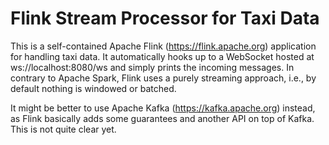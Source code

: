 # Flink Stream Processor for Taxi Data

This is a self-contained Apache Flink (https://flink.apache.org) application for handling taxi data.
It automatically hooks up to a WebSocket hosted at ws://localhost:8080/ws and simply prints the incoming messages.
In contrary to Apache Spark, Flink uses a purely streaming approach, i.e., by default nothing is windowed or batched. 

It might be better to use Apache Kafka (https://kafka.apache.org) instead, as Flink basically adds some guarantees and another API on top of Kafka. 
This is not quite clear yet.